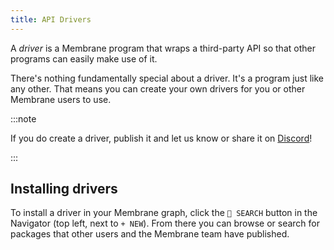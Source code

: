 ```yaml
---
title: API Drivers
---
```


A _driver_ is a Membrane program that wraps a third-party API so that other
programs can easily make use of it.

There's nothing fundamentally special about a driver. It's a program just like
any other. That means you can create your own drivers for you or other Membrane
users to use.

:::note

If you do create a driver, publish it and let us know or share it on
<a href="https://discord.gg/4RHyJDV8kj" target="_blank">Discord</a>!

:::

## Installing drivers

To install a driver in your Membrane graph, click the `🔎 SEARCH` button in the
Navigator (top left, next to `+ NEW`). From there you can browse or search for
packages that other users and the Membrane team have published.
